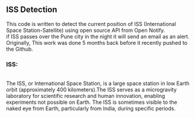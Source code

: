 ## ISS Detection
This code is written to detect the current position of ISS (International Space Station-Satellite) using open source API from Open Notify. 
<br>
if ISS passes over the Pune city in the night it will send an email as an alert.
<br>
Originally, This work was done 5 months back before it recently pushed to the Github.
<br>
### ISS: 
<br>
The ISS, or International Space Station, is a large space station in low Earth orbit (approximately 400 kilometers).The ISS serves as a microgravity laboratory for scientific research and human innovation, enabling experiments not possible on Earth. The ISS is sometimes visible to the naked eye from Earth, particularly from India, during specific periods. 